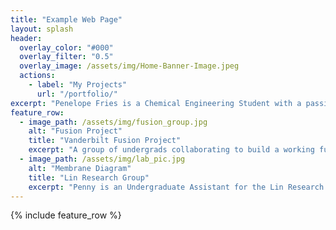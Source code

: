 ```yaml
---
title: "Example Web Page"
layout: splash
header:
  overlay_color: "#000"
  overlay_filter: "0.5"
  overlay_image: /assets/img/Home-Banner-Image.jpeg
  actions:
    - label: "My Projects"
      url: "/portfolio/"
excerpt: "Penelope Fries is a Chemical Engineering Student with a passion for sustainable energy. She is minoring in Environmental Engineering and hopes to pursue a career in environemntally friendsly alternative energies."
feature_row:
  - image_path: /assets/img/fusion_group.jpg
    alt: "Fusion Project"
    title: "Vanderbilt Fusion Project"
    excerpt: "A group of undergrads collaborating to build a working fusion reactor."
  - image_path: /assets/img/lab_pic.jpg
    alt: "Membrane Diagram"
    title: "Lin Research Group"
    excerpt: "Penny is an Undergraduate Assistant for the Lin Research Group."
---
```


{% include feature_row %}

